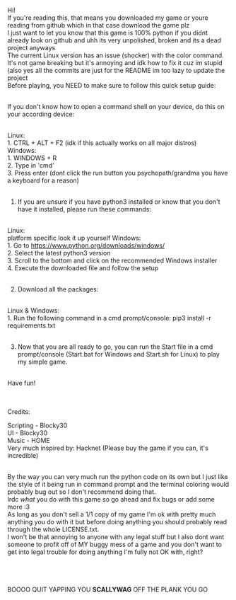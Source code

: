Hi!<br>
If you're reading this, that means you downloaded my game or youre reading from github which in that case download the game plz<br>
I just want to let you know that this game is 100% python if you didnt already look on github and uhh its very unpolished, broken and its a dead project anyways<br>
The current Linux version has an issue (shocker) with the color command. It's not game breaking but it's annoying and idk how to fix it cuz im stupid<br>
(also yes all the commits are just for the README im too lazy to update the project<br>
Before playing, you NEED to make sure to follow this quick setup guide:<br><br>

If you don't know how to open a command shell on your device, do this on your according device:<br><br>

Linux:<br>
    1. CTRL + ALT + F2 (idk if this actually works on all major distros)<br>
Windows:<br>
    1. WINDOWS + R<br>
    2. Type in 'cmd'<br>
    3. Press enter (dont click the run button you psychopath/grandma you have a keyboard for a reason)<br><br>

1. If you are unsure if you have python3 installed or know that you don't have it installed, please run these commands:<br><br>

Linux:<br>
    platform specific look it up yourself
Windows:<br>
    1. Go to https://www.python.org/downloads/windows/<br>
    2. Select the latest python3 version<br>
    3. Scroll to the bottom and click on the recommended Windows installer<br>
    4. Execute the downloaded file and follow the setup<br><br>

2. Download all the packages:<br><br>

Linux & Windows:<br>
    1. Run the following command in a cmd prompt/console: pip3 install -r requirements.txt<br><br>

3. Now that you are all ready to go, you can run the Start file in a cmd prompt/console (Start.bat for Windows and Start.sh for Linux) to play my simple game.<br><br>

Have fun!<br><br><br>

Credits:<br>

Scripting - Blocky30<br>
UI - Blocky30<br>
Music - HOME<br>
Very much inspired by: Hacknet (Please buy the game if you can, it's incredible)<br><br>


By the way you can very much run the python code on its own but I just like the style of it being run in command prompt and the terminal coloring would probably bug out so I don't recommend doing that.<br>
Irdc <i>what</i> you do with this game so go ahead and fix bugs or add some more :3<br>
As long as you don't sell a 1/1 copy of my game I'm ok with pretty much anything you do with it but before doing anything you should probably read through the whole LICENSE.txt.<br>
I won't be that annoying to anyone with any legal stuff but I also dont want someone to profit off of MY buggy mess of a game and you don't want to get into legal trouble for doing anything I'm fully not OK with, right?<br>
<br><br><br><br>
BOOOO QUIT YAPPING YOU <b>SCALLYWAG</b> OFF THE PLANK YOU GO
